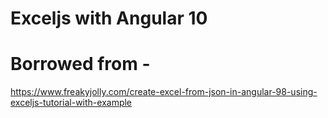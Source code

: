 # Exceljs with Angular 10

# Borrowed from -

https://www.freakyjolly.com/create-excel-from-json-in-angular-98-using-exceljs-tutorial-with-example
